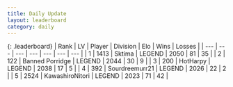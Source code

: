 ```yaml
---
title: Daily Update
layout: leaderboard
category: daily
---
```


{: .leaderboard}
| Rank | LV | Player | Division | Elo | Wins | Losses |
| --- | --- | --- | --- | --- | --- | --- |
| <span data-change="0">1</span> | 1413 | <span title="ID: 353063">Sktima</span> | LEGEND | <span data-change="1">2050</span> | <span data-change="33">81</span> | <span data-change="16">35</span> |
| <span data-change="0">2</span> | 122 | <span title="ID: 659170">Banned Porridge</span> | LEGEND | <span data-change="11">2044</span> | <span data-change="11">30</span> | <span data-change="6">9</span> |
| <span data-change="9">3</span> | 200 | <span title="ID: 623829">HotHarpy</span> | LEGEND | <span data-change="45">2038</span> | <span data-change="6">17</span> | <span data-change="1">5</span> |
| <span data-change="4">4</span> | 392 | <span title="ID: 633686">Sourdreemurr21</span> | LEGEND | <span data-change="24">2026</span> | <span data-change="4">22</span> | <span data-change="0">2</span> |
| <span data-change="11">5</span> | 2524 | <span title="ID: 164871">KawashiroNitori</span> | LEGEND | <span data-change="65">2023</span> | <span data-change="14">71</span> | <span data-change="5">42</span> |